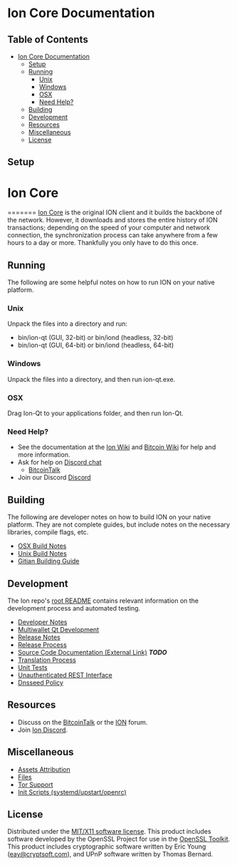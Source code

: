 # Ion Core Documentation

Table of Contents
-----------------
- [Ion Core Documentation](#ion-core-documentation)
    - [Setup](#setup)
    - [Running](#running)
        - [Unix](#unix)
        - [Windows](#windows)
        - [OSX](#osx)
        - [Need Help?](#need-help)
    - [Building](#building)
    - [Development](#development)
    - [Resources](#resources)
    - [Miscellaneous](#miscellaneous)
    - [License](#license)

## Setup
Ion Core
=====================
=======
[Ion Core](http://core.ioncore.xyz/) is the original ION client and it builds the backbone of the network. However, it downloads and stores the entire history of ION transactions; depending on the speed of your computer and network connection, the synchronization process can take anywhere from a few hours to a day or more. Thankfully you only have to do this once.

## Running

The following are some helpful notes on how to run ION on your native platform.

### Unix

Unpack the files into a directory and run:

- bin/ion-qt (GUI, 32-bit) or bin/iond (headless, 32-bit)
- bin/ion-qt (GUI, 64-bit) or bin/iond (headless, 64-bit)

### Windows

Unpack the files into a directory, and then run ion-qt.exe.

### OSX

Drag Ion-Qt to your applications folder, and then run Ion-Qt.

### Need Help?

- See the documentation at the [Ion Wiki](https://github.com/ioncoincore/ion/wiki) and [Bitcoin Wiki](https://en.bitcoin.it/wiki/Main_Page)
for help and more information.
- Ask for help on [Discord chat]()
  - [BitcoinTalk](https://bitcointalk.org/index.php?topic=1443633.0)
- Join our Discord [Discord](https://discord.gg/vuZn7gC)

## Building
The following are developer notes on how to build ION on your native platform. They are not complete guides, but include notes on the necessary libraries, compile flags, etc.

- [OSX Build Notes](build-osx.md)
- [Unix Build Notes](build-unix.md)
- [Gitian Building Guide](gitian-building.md)

## Development
The Ion repo's [root README](https://github.com/ioncoincore/ion/blob/master/README.md) contains relevant information on the development process and automated testing.

- [Developer Notes](developer-notes.md)
- [Multiwallet Qt Development](multiwallet-qt.md)
- [Release Notes](release-notes.md)
- [Release Process](release-process.md)
- [Source Code Documentation (External Link)](https://dev.visucore.com/bitcoin/doxygen/) ***TODO***
- [Translation Process](translation_process.md)
- [Unit Tests](unit-tests.md)
- [Unauthenticated REST Interface](REST-interface.md)
- [Dnsseed Policy](dnsseed-policy.md)

## Resources

- Discuss on the [BitcoinTalk](https://bitcointalk.org/index.php?topic=1443633.0) or the [ION](http://forum.ioncore.xyz/) forum.
- Join [Ion Discord](https://discord.gg/vuZn7gC).

## Miscellaneous
- [Assets Attribution](assets-attribution.md)
- [Files](files.md)
- [Tor Support](tor.md)
- [Init Scripts (systemd/upstart/openrc)](init.md)

## License
Distributed under the [MIT/X11 software license](http://www.opensource.org/licenses/mit-license.php).
This product includes software developed by the OpenSSL Project for use in the [OpenSSL Toolkit](https://www.openssl.org/). This product includes
cryptographic software written by Eric Young ([eay@cryptsoft.com](mailto:eay@cryptsoft.com)), and UPnP software written by Thomas Bernard.